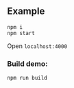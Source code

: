 ## Example

```
npm i
npm start
```

Open `localhost:4000`


### Build demo:

```
npm run build
```
